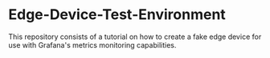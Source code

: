 # Edge-Device-Test-Environment
This repository consists of a tutorial on how to create a fake edge device for use with Grafana's metrics monitoring capabilities.
